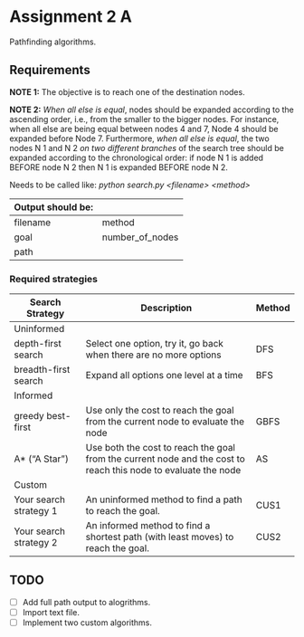 # Assignment 2 A
Pathfinding algorithms.

## Requirements
**NOTE 1:** The objective is to reach one of the destination nodes.

**NOTE 2:** *When all else is equal*, nodes should be expanded according to the ascending order, i.e., from the smaller to the bigger nodes. For instance, when all else are being equal between nodes 4 and 7, Node 4 should be expanded before Node 7. Furthermore, *when all else is equal*, the two nodes N 1 and N 2 *on two different branches* of the search tree should be expanded according to the chronological order: if node N 1 is added BEFORE node N 2 then N 1 is expanded BEFORE node N 2.

Needs to be called like: *python search.py \<filename> \<method>*

| Output should be: | |
| - | - |
| filename | method |
| goal | number_of_nodes |
| path |

### Required strategies
| Search Strategy | Description | Method |
| -- | -- | -- |
| Uninformed |
| depth-first search | Select one option, try it, go back when there are no more options | DFS |
| breadth-first search | Expand all options one level at a time | BFS |
| Informed |
| greedy best-first | Use only the cost to reach the goal from the current node to evaluate the node | GBFS |
| A* (“A Star”) | Use both the cost to reach the goal from the current node and the cost to reach this node to evaluate the node | AS |
| Custom |
| Your search strategy 1 | An uninformed method to find a path to reach the goal. | CUS1 |
| Your search strategy 2 | An informed method to find a shortest path (with least moves) to reach the goal. | CUS2 |

## TODO
- [ ] Add full path output to alogrithms.
- [ ] Import text file.
- [ ] Implement two custom algorithms.
